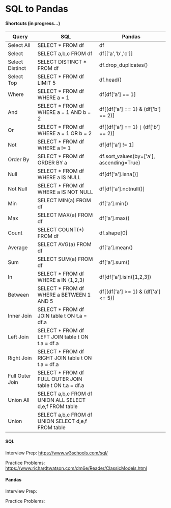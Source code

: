 # SQL to Pandas

#### Shortcuts (in progress...)

| Query           | SQL                                                    | Pandas                                   |
|-----------------|--------------------------------------------------------|------------------------------------------|
| Select All      | SELECT * FROM df                                       | df                                       |
| Select          | SELECT a,b,c FROM df                                   | df[['a','b','c']]                        |
| Select Distinct | SELECT DISTINCT * FROM df                              | df.drop_duplicates()                     |
| Select Top      | SELECT * FROM df LIMIT 5                               | df.head()                                |
| Where           | SELECT * FROM df WHERE a = 1                           | df[df['a'] == 1]                         |
| And             | SELECT * FROM df WHERE a = 1 AND b = 2                 | df[(df['a'] == 1) & (df['b'] == 2)]      |
| Or              | SELECT * FROM df WHERE a = 1 OR b = 2                  | df[(df['a'] == 1) <code>&#124;</code> (df['b'] == 2)]      |
| Not             | SELECT * FROM df WHERE a != 1                          | df[df['a'] != 1]                         |
| Order By        | SELECT * FROM df ORDER BY a                            | df.sort_values(by=['a'], ascending=True) |
| Null            | SELECT * FROM df WHERE a IS NULL                       | df[df['a'].isna()]                       |
| Not Null        | SELECT * FROM df WHERE a IS NOT NULL                   | df[df['a'].notnull()]                    |
| Min             | SELECT MIN(a) FROM df                                  | df['a'].min()                            |
| Max             | SELECT MAX(a) FROM df                                  | df['a'].max()                            |
| Count           | SELECT COUNT(*) FROM df                                | df.shape[0]                              |
| Average         | SELECT AVG(a) FROM df                                  | df['a'].mean()                           |
| Sum             | SELECT SUM(a) FROM df                                  | df['a'].sum()                            |
| In              | SELECT * FROM df WHERE a IN (1,2,3)                    | df[df['a'].isin([1,2,3])                 |
| Between         | SELECT * FROM df WHERE a BETWEEN 1 AND 5               | df[(df['a'] >= 1) & (df['a'] <= 5)]      |
| Inner Join      | SELECT * FROM df JOIN table t ON t.a = df.a            |                                          |
| Left Join       | SELECT * FROM df LEFT JOIN table t ON t.a = df.a       |                                          |
| Right Join      | SELECT * FROM df RIGHT JOIN table t ON t.a = df.a      |                                          |
| Full Outer Join | SELECT * FROM df FULL OUTER JOIN table t ON t.a = df.a |                                          |
| Union All       | SELECT a,b,c FROM df UNION ALL SELECT d,e,f FROM table |                                          |
| Union           | SELECT a,b,c FROM df UNION SELECT d,e,f FROM table     |                                          |

#### SQL

Interview Prep: https://www.w3schools.com/sql/

Practice Problems: https://www.richardtwatson.com/dm6e/Reader/ClassicModels.html


#### Pandas

Interview Prep:

Practice Problems:
